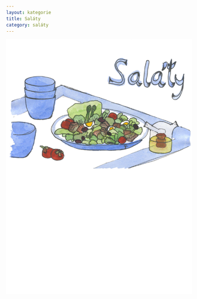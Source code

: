 ```yaml
---
layout: kategorie
title: Saláty
category: saláty
---
```


<img src="/img/salaty.jpg" alt="{{ page.title }}" width="800px"/>
